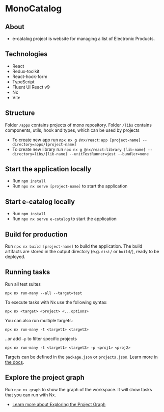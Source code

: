 # MonoCatalog

## About

- e-catalog project is website for managing a list of Electronic Products.

## Technologies

- React
- Redux-toolkit
- React-hook-form
- TypeScript
- Fluent UI React v9
- Nx
- Vite

## Structure

Folder `/apps` contains projects of mono repository. Folder `/libs` contains components, utils, hook and types, which can be used by projects

- To create new app run `npx nx g @nx/react:app [project-name] --directory=apps/[project-name]`
- To create new library run `npx nx g @nx/react:library [lib-name] --directory=libs/[lib-name] --unitTestRunner=jest --bundler=none`

## Start the application locally

- Run `npm install`
- Run `npx nx serve [project-name]` to start the application

## Start e-catalog locally

- Run `npm install`
- Run `npx nx serve e-catalog` to start the application

## Build for production

Run `npx nx build [project-name]` to build the application. The build artifacts are stored in the output directory (e.g. `dist/` or `build/`), ready to be deployed.

## Running tasks

Run all test suites

```
npx nx run-many --all --target=test
```

To execute tasks with Nx use the following syntax:

```
npx nx <target> <project> <...options>
```

You can also run multiple targets:

```
npx nx run-many -t <target1> <target2>
```

..or add `-p` to filter specific projects

```
npx nx run-many -t <target1> <target2> -p <proj1> <proj2>
```

Targets can be defined in the `package.json` or `projects.json`. Learn more [in the docs](https://nx.dev/features/run-tasks).

## Explore the project graph

Run `npx nx graph` to show the graph of the workspace.
It will show tasks that you can run with Nx.

- [Learn more about Exploring the Project Graph](https://nx.dev/core-features/explore-graph)
